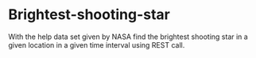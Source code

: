 # Brightest-shooting-star
With the help data set given by NASA find the brightest shooting star in a given location in a given time interval using REST call.
